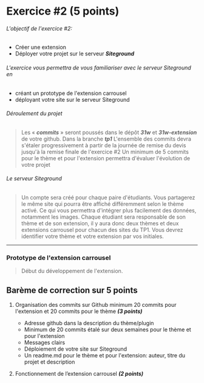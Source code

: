 # Exercice #2 (5 points)

###### L\'objectif de l'exercice #2:

- Créer une extension
- Déployer votre projet sur le serveur **_Siteground_**

###### L'exercice vous permettra de vous familiariser avec le serveur Siteground en

- créant un prototype de l'extension carrousel
- déployant votre site sur le serveur Siteground

###### Déroulement du projet

> Les « **_commits_** » seront poussés dans le dépôt **_31w_** et **_31w-extension_** de votre github. Dans la branche **_tp1_**
> L\'ensemble des commits devra s\'étaler progressivement à partir de la journée de remise du devis jusqu\'à la remise finale de l'exercice #2
> Un minimum de 5 commits pour le thème et pour l\'extension permettra d\'évaluer l\'évolution de votre projet

###### Le serveur Siteground

> Un compte sera créé pour chaque paire d\'étudiants. Vous partagerez le même site qui pourra être affiché différemment selon le thème activé. Ce qui vous permettra d\'intégrer plus facilement des données, notamment les images.
> Chaque étudiant sera responsable de son thème et de son extension, il y aura donc deux thèmes et deux extensions carrousel pour chacun des sites du TP1. Vous devrez identifier votre thème et votre extension par vos initiales.

---

### Prototype de l\'extension carrousel

> Début du développement de l'extension.

## Barème de correction sur 5 points

1. Organisation des commits sur Github minimum 20 commits pour l'extension et 20 commits pour le thème **_(3 points)_**

   - Adresse github dans la description du thème/plugin
   - Minimum de 20 commits étalé sur deux semaines pour le thème et pour l'extension
   - Messages clairs
   - Déploiement de votre site sur Siteground
   - Un readme.md pour le thème et pour l'extension: auteur, titre du projet et description

2. Fonctionnement de l’extension carrousel **_(2 points)_**
